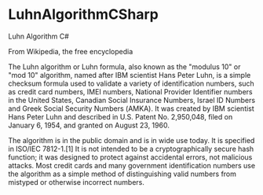 # LuhnAlgorithmCSharp
Luhn Algorithm C#

From Wikipedia, the free encyclopedia

The Luhn algorithm or Luhn formula, also known as the "modulus 10" or "mod 10" algorithm, named after IBM scientist Hans Peter Luhn,
is a simple checksum formula used to validate a variety of identification numbers, such as credit card numbers, IMEI numbers, National 
Provider Identifier numbers in the United States, Canadian Social Insurance Numbers, Israel ID Numbers and Greek Social Security Numbers 
(ΑΜΚΑ). It was created by IBM scientist Hans Peter Luhn and described in U.S. Patent No. 2,950,048, filed on January 6, 1954, and granted
on August 23, 1960.

The algorithm is in the public domain and is in wide use today. It is specified in ISO/IEC 7812-1.[1] It is not intended to be a 
cryptographically secure hash function; it was designed to protect against accidental errors, not malicious attacks. Most credit 
cards and many government identification numbers use the algorithm as a simple method of distinguishing valid numbers from mistyped or 
otherwise incorrect numbers.
